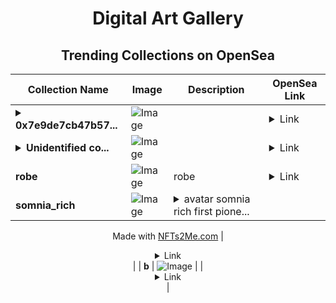 <div align="center">

# Digital Art Gallery

## Trending Collections on OpenSea

| Collection Name                       | Image                                                                                     | Description                       | OpenSea Link                                                                                          |
|---------------------------------------|-------------------------------------------------------------------------------------------|-----------------------------------|--------------------------------------------------------------------------------------------------------|
| **<details><summary>0x7e9de7cb47b57...</summary>0x7e9de7cb47b57682303c139ba84220789f3bf686</details>** | ![Image](https://i.seadn.io/s/raw/files/0120dbe70465f91ae019e541cba50a56.jpg?w=500&auto=format?w=200&auto=format) |  | <details><summary>Link</summary>[0x7e9de7cb47b57682303c139ba84220789f3bf686](https://opensea.io/collection/0x7e9de7cb47b57682303c139ba84220789f3bf686)</details> |
| **<details><summary>Unidentified co...</summary>Unidentified contract 5b20f73e-5752-44dc-b74b-c9ccdbbd5eb3</details>** | ![Image](https://i.seadn.io/s/raw/files/a837708742ad8afcb35eb60ba787976d.jpg?w=500&auto=format?w=200&auto=format) |  | <details><summary>Link</summary>[Unidentified contract 5b20f73e-5752-44dc-b74b-c9ccdbbd5eb3](https://opensea.io/collection/unidentified-contract-5b20f73e-5752-44dc-b74b-c9cc)</details> |
| **robe** | ![Image](https://i.seadn.io/s/raw/files/fad8f940a014d4645fb06a6dc2ea432a.png?w=500&auto=format?w=200&auto=format) | robe | <details><summary>Link</summary>[robe](https://opensea.io/collection/robe-2)</details> |
| **somnia_rich** | ![Image](https://i.seadn.io/s/raw/files/6340adbcb746d6073f658fe37db8a7d8.webp?w=500&auto=format?w=200&auto=format) | <details><summary>avatar somnia rich first pione...</summary>avatar somnia rich first pioner

Made with [NFTs2Me.com](https://nfts2me.com/)</details> | <details><summary>Link</summary>[somnia_rich](https://opensea.io/collection/somnia-rich)</details> |
| **b** | ![Image](https://i.seadn.io/s/raw/files/2e51f0ced806697ab50f64bcf41b01fe.jpg?w=500&auto=format?w=200&auto=format) |  | <details><summary>Link</summary>[b](https://opensea.io/collection/b-4775)</details> |

</div>